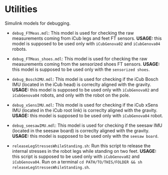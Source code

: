 # Utilities

Simulink models for debugging. 

- `debug_FTMeas.mdl`: This model is used for checking the raw measurements coming from iCub legs and feet FT sensors. **USAGE:** this model is supposed to be used only with `iCubGenova02` and `iCubGenova04` robots. 

- `debug_FTMeas_shoes.mdl`: This model is used for checking the raw measurements coming from the sensorized shoes FT sensors. **USAGE:** this model is supposed to be used only with the `sensorized shoes`. 

- `debug_BoschIMU.mdl`: This model is used for checking if the iCub Bosch IMU (located in the iCub head) is correclty aligned with the gravity. **USAGE:** this model is supposed to be used only with `iCubGenova02` and `iCubGenova04` robots, and only with the robot on the pole.

- `debug_xSensIMU.mdl`: This model is used for checking if the iCub xSens IMU (located in the iCub root link) is correclty aligned with the gravity. **USAGE:** this model is supposed to be used only with `iCubGenova04` robot.

- `debug_seesawIMU.mdl`: This model is used for checking if the seesaw IMU (located in the seesaw board) is correclty aligned with the gravity. **USAGE:** this model is supposed to be used only with the `seesaw board`.

- `releaseLegStressesWhileStanding.sh`: Run this script to release the internal stresses in the robot legs while standing on two feet. **USAGE:** this script is supposed to be used only with `iCubGenova02` and `iCubGenova04`. Run on a terminal `cd PATH/TO/THIS/FOLDER && sh releaseLegStressesWhileStanding.sh`.

